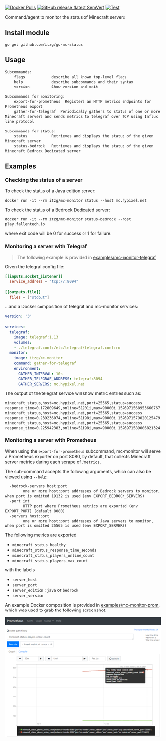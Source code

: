 
[![Docker Pulls](https://img.shields.io/docker/pulls/itzg/mc-monitor)](https://hub.docker.com/r/itzg/mc-monitor)
[![GitHub release (latest SemVer)](https://img.shields.io/github/v/release/itzg/mc-monitor)](https://github.com/itzg/mc-monitor/releases/latest)
[![Test](https://github.com/itzg/mc-monitor/actions/workflows/test.yml/badge.svg)](https://github.com/itzg/mc-monitor/actions/workflows/test.yml)

Command/agent to monitor the status of Minecraft servers

## Install module

```
go get github.com/itzg/go-mc-status
```

## Usage

```
Subcommands:
	flags            describe all known top-level flags
	help             describe subcommands and their syntax
	version          Show version and exit

Subcommands for monitoring:
	export-for-prometheus  Registers an HTTP metrics endpoints for Prometheus export
	gather-for-telegraf  Periodically gathers to status of one or more Minecraft servers and sends metrics to telegraf over TCP using Influx line protocol

Subcommands for status:
	status           Retrieves and displays the status of the given Minecraft server
	status-bedrock   Retrieves and displays the status of the given Minecraft Bedrock Dedicated server
```

## Examples

### Checking the status of a server

To check the status of a Java edition server:

```
docker run -it --rm itzg/mc-monitor status --host mc.hypixel.net
```

To check the status of a Bedrock Dedicated server:

```
docker run -it --rm itzg/mc-monitor status-bedrock --host play.fallentech.io
```

where exit code will be 0 for success or 1 for failure.

### Monitoring a server with Telegraf

> The following example is provided in [examples/mc-monitor-telegraf](examples/mc-monitor-telegraf)

Given the telegraf config file:

```toml
[[inputs.socket_listener]]
  service_address = "tcp://:8094"

[[outputs.file]]
  files = ["stdout"]
```

...and a Docker composition of telegraf and mc-monitor services:

```yaml
version: '3'

services:
  telegraf:
    image: telegraf:1.13
    volumes:
    - ./telegraf.conf:/etc/telegraf/telegraf.conf:ro
  monitor:
    image: itzg/mc-monitor
    command: gather-for-telegraf
    environment:
      GATHER_INTERVAL: 10s
      GATHER_TELEGRAF_ADDRESS: telegraf:8094
      GATHER_SERVERS: mc.hypixel.net
```

The output of the telegraf service will show metric entries such as:

```
minecraft_status,host=mc.hypixel.net,port=25565,status=success response_time=0.172809649,online=51201i,max=90000i 1576971568953660767
minecraft_status,host=mc.hypixel.net,port=25565,status=success response_time=0.239236074,online=51198i,max=90000i 1576971579020125479
minecraft_status,host=mc.hypixel.net,port=25565,status=success response_time=0.225942383,online=51198i,max=90000i 1576971589006821324
```

### Monitoring a server with Prometheus

When using the `export-for-prometheus` subcommand, mc-monitor will serve a Prometheus exporter on port 8080, by default, that collects Minecraft server metrics during each scrape of `/metrics`.

The sub-command accepts the following arguments, which can also be viewed using `--help`:
```
  -bedrock-servers host:port
    	one or more host:port addresses of Bedrock servers to monitor, when port is omitted 19132 is used (env EXPORT_BEDROCK_SERVERS)
  -port int
    	HTTP port where Prometheus metrics are exported (env EXPORT_PORT) (default 8080)
  -servers host:port
    	one or more host:port addresses of Java servers to monitor, when port is omitted 25565 is used (env EXPORT_SERVERS)
```

The following metrics are exported
- `minecraft_status_healthy`
- `minecraft_status_response_time_seconds`
- `minecraft_status_players_online_count`
- `minecraft_status_players_max_count`

with the labels
- `server_host`
- `server_port`
- `server_edition` : `java` or `bedrock`
- `server_version`

An example Docker composition is provided in [examples/mc-monitor-prom](examples/mc-monitor-prom), which was used to grab the following screenshot:

![Prometheus Chart](docs/prometheus_online_count_chart.png)

